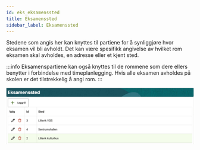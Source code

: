 ```yaml
---
id: eks_eksamenssted
title: Eksamenssted
sidebar_label: Eksamenssted
---
```

Stedene som angis her kan knyttes til partiene for å synliggjøre hvor eksamen vil bli avholdt. Det kan være spesifikk angivelse av hvilket rom eksamen skal avholdes, en adresse eller et kjent sted.

:::info
Eksamenspartiene kan også knyttes til de rommene som dere ellers benytter i forbindelse med timeplanlegging. Hvis alle eksamen avholdes på skolen er det tilstrekkelig å angi rom.
:::

![eksamenssted](/img/eks_eksamenssted.png)
